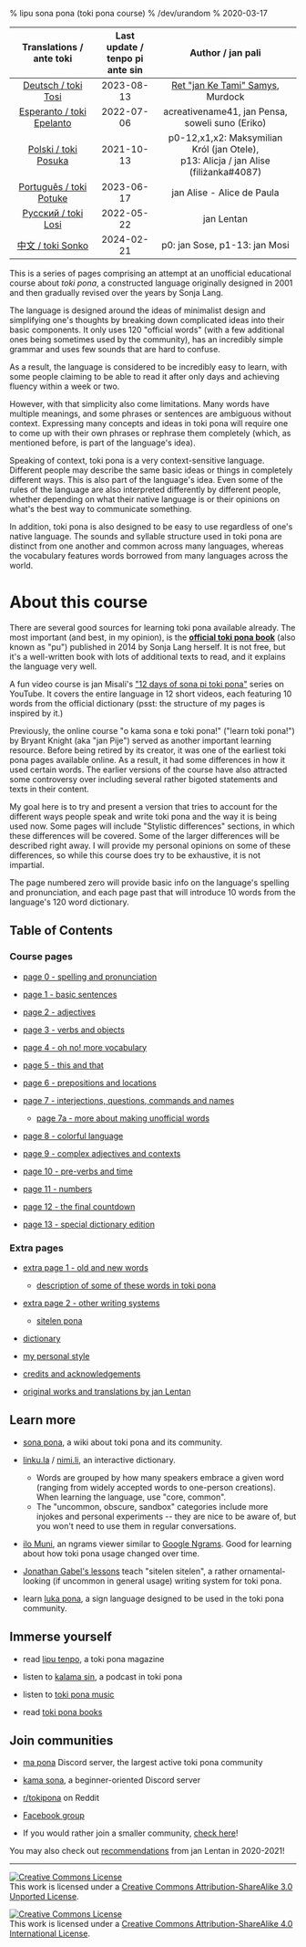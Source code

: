 % lipu sona pona (toki pona course)
% /dev/urandom
% 2020-03-17

| Translations /<br>ante toki      | Last update /<br>tenpo pi ante sin | Author / jan pali                                              |
|:--------------------------------:|:----------:|:--------------------------------------------------------------------------------------:|
| [Deutsch / toki Tosi](de)        | 2023-08-13 | [Ret "jan Ke Tami" Samys](https://janketami.wordpress.com), Murdock                    |
| [Esperanto / toki Epelanto](eo)  | 2022-07-06 | acreativename41, jan Pensa, soweli suno (Eriko)                                        |
| [Polski / toki Posuka](pl)       | 2021-10-13 | p0-12,x1,x2: Maksymilian Król (jan Otele),<br>p13: Alicja / jan Alise (filiżanka#4087) |
| [Português / toki Potuke](pt)    | 2023-06-17 | jan Alise - Alice de Paula                                                             |
| [Русский / toki Losi](ru)        | 2022-05-22 | jan Lentan                                                                             |
| [中文 / toki Sonko](zh)            | 2024-02-21 | p0: jan Sose, p1-13: jan Mosi                                                          |

This is a series of pages comprising an attempt at an unofficial educational
course about *toki pona*, a constructed language originally designed in 2001 and
then gradually revised over the years by Sonja Lang.

The language is designed around the ideas of minimalist design and simplifying
one's thoughts by breaking down complicated ideas into their basic components.
It only uses 120 "official words" (with a few additional ones being
sometimes used by the community), has an incredibly simple grammar and uses few
sounds that are hard to confuse.

As a result, the language is considered to be incredibly easy to learn, with
some people claiming to be able to read it after only days and achieving fluency
within a week or two.

However, with that simplicity also come limitations. Many words have multiple
meanings, and some phrases or sentences are ambiguous without context.
Expressing many concepts and ideas in toki pona will require one to come up with
their own phrases or rephrase them completely (which, as mentioned before, is
part of the language's idea).

Speaking of context, toki pona is a very context-sensitive language. Different
people may describe the same basic ideas or things in completely different ways.
This is also part of the language's idea. Even some of the rules of the language
are also interpreted differently by different people, whether depending on what
their native language is or their opinions on what's the best way to communicate
something.

In addition, toki pona is also designed to be easy to use regardless of one's
native language. The sounds and syllable structure used in toki pona are
distinct from one another and common across many languages, whereas the
vocabulary features words borrowed from many languages across the world.

# About this course

There are several good sources for learning toki pona available already. The
most important (and best, in my opinion), is the [**official toki pona
book**](https://tokipona.org/) (also known as "pu") published in 2014 by Sonja
Lang herself. It is not free, but it's a well-written book with lots of
additional texts to read, and it explains the language very well.

A fun video course is jan Misali's
["12 days of sona pi toki pona"](https://www.youtube.com/watch?v=4L-dvvng4Zc)
series on YouTube. It covers the entire language in 12 short videos, each
featuring 10 words from the official dictionary (psst: the structure of my pages
is inspired by it.)

Previously, the online course "o kama sona e toki pona!" ("learn toki pona!") by
Bryant Knight (aka "jan Pije") served as another important learning resource.
Before being retired by its creator, it was one of the earliest toki pona pages
available online. As a result, it had some differences in how it used certain
words. The earlier versions of the course have also attracted some controversy
over including several rather bigoted statements and texts in their content.

My goal here is to try and present a version that tries to account for the
different ways people speak and write toki pona and the way it is being used
now. Some pages will include "Stylistic differences" sections, in which these
differences will be covered. Some of the larger differences will be described
right away. I will provide my personal opinions on some of these differences, so
while this course does try to be exhaustive, it is not impartial.

The page numbered zero will provide basic info on the language's spelling and
pronunciation, and each page past that will introduce 10 words from the
language's 120 word dictionary.

## Table of Contents

### Course pages

* [page 0 - spelling and pronunciation](en/0)

* [page 1 - basic sentences](en/1)

* [page 2 - adjectives](en/2)

* [page 3 - verbs and objects](en/3)

* [page 4 - oh no! more vocabulary](en/4)

* [page 5 - this and that](en/5)

* [page 6 - prepositions and locations](en/6)

* [page 7 - interjections, questions, commands and names](en/7)
  * [page 7a - more about making unofficial words](en/7a)

* [page 8 - colorful language](en/8)

* [page 9 - complex adjectives and contexts](en/9)

* [page 10 - pre-verbs and time](en/10)

* [page 11 - numbers](en/11)

* [page 12 - the final countdown](en/12)

* [page 13 - special dictionary edition](en/13)

### Extra pages

* [extra page 1 - old and new words](en/x1)
  * [description of some of these words in toki pona](nimi_pi_pu_ala/)

* [extra page 2 - other writing systems](en/x2)
  * [sitelen pona](en/sitelen_pona)

* [dictionary](en/dictionary)

* [my personal style](personal_style/)

* [credits and acknowledgements](credits/)

* [original works and translations by jan Lentan](lentan)

<!-- This Google Docs page is unmaintained and should not be shown to users! -->
<!-- If you would like to bring it up to date, please reach out. -->
<!--
### Alternative versions

* [Google Docs version](https://docs.google.com/document/d/1uZ-OqpATrjJwCRRvKLEoT16mphES4Id_za_gHmrtEQ4/edit?usp=sharing)
-->

## Learn more

* [sona pona](https://sona.pona.la), a wiki about toki pona and its community.

* [linku.la](https://linku.la/) / [nimi.li](https://nimi.li/),
  an interactive dictionary.

  * Words are grouped by how many speakers embrace a given word (ranging from
    widely accepted words to one-person creations). When learning the language,
    use "core, common".
  * The "uncommon, obscure, sandbox" categories include more injokes and
    personal experiments -- they are nice to be aware of, but you won't need to
    use them in regular conversations.

* [ilo Muni](https://gregdan3.github.io/ilo-muni/), an ngrams viewer
  similar to [Google Ngrams](https://books.google.com/ngrams/).
  Good for learning about how toki pona usage changed over time.

* [Jonathan Gabel's lessons](https://jonathangabel.com/toki-pona)
  teach "sitelen sitelen", a rather ornamental-looking (if uncommon
  in general usage) writing system for toki pona.

* learn [luka pona](https://luka.pona.la/), a sign language designed
  to be used in the toki pona community.

## Immerse yourself

* read [lipu tenpo](https://liputenpo.org), a toki pona magazine

* listen to [kalama sin](https://www.youtube.com/playlist?list=PLjOmpMyMxd8Qs2mAXcLk817tQy_AQj09u), a podcast in toki pona

<!-- 
  Currently links to a suno pi toki pona music playlist.
  In the future, it would be good to have a permanent link
  for high quality music.
-->
* listen to [toki pona music](https://www.youtube.com/playlist?list=PLeCE5N29ioyUbj_lvYm9IdGJnE2HPacVv)

<!--
  As of 2024, kulupu Lapo is an ongoing project to pool toki pona literature
  into one readily accessible place. The project is in its earliest stages and
  does not warrant being shown here. Hopefully eventually that changes.
-->
* read [toki pona books](https://sona.pona.la/wiki/Literature)

## Join communities

* [ma pona](https://discord.gg/mapona) Discord server,
  the largest active toki pona community

* [kama sona](https://discord.gg/ChC6qtVsSE), a beginner-oriented Discord server

* [r/tokipona](https://reddit.com/r/tokipona) on Reddit

* [Facebook group](https://www.facebook.com/groups/sitelen)

* If you would rather join a smaller community,
  [check here](https://sona.pona.la/wiki/Communities)!

You may also check out [recommendations](/recs_2021/) from jan Lentan in 2020-2021!

---

<a rel="license" href="http://creativecommons.org/licenses/by-sa/3.0/"><img
alt="Creative Commons License" style="border-width:0"
src="https://i.creativecommons.org/l/by-sa/3.0/88x31.png" /></a><br />This work
is licensed under a <a rel="license"
href="http://creativecommons.org/licenses/by-sa/3.0/">Creative Commons
Attribution-ShareAlike 3.0 Unported License</a>.

<a rel="license" href="http://creativecommons.org/licenses/by-sa/4.0/"><img
alt="Creative Commons License" style="border-width:0"
src="https://i.creativecommons.org/l/by-sa/4.0/88x31.png" /></a><br />This work
is licensed under a <a rel="license"
href="http://creativecommons.org/licenses/by-sa/4.0/">Creative Commons
Attribution-ShareAlike 4.0 International License</a>.

